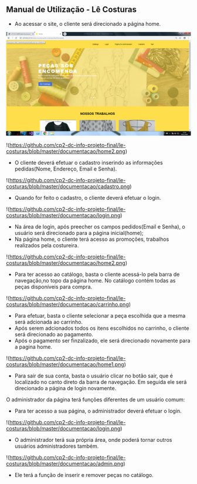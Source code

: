 ## Manual de Utilização - Lê Costuras

- Ao acessar o site, o cliente será direcionado a página home.

![Home](https://github.com/cp2-dc-info-projeto-final/le-costuras/blob/master/documentacao/home1.png)

!(https://github.com/cp2-dc-info-projeto-final/le-costuras/blob/master/documentacao/home2.png)
- O cliente deverá efetuar o cadastro inserindo as informações pedidas(Nome, Endereço, Email e Senha).

!(https://github.com/cp2-dc-info-projeto-final/le-costuras/blob/master/documentacao/cadastro.png)
- Quando for feito o cadastro, o cliente deverá efetuar o login. 

!(https://github.com/cp2-dc-info-projeto-final/le-costuras/blob/master/documentacao/login.png)
- Na área de login, após preecher os campos pedidos(Email e Senha), o usuário será direcionado para a página inicial(home); 
- Na página home, o cliente terá acesso as promoções, trabalhos realizados pela costureira.

!(https://github.com/cp2-dc-info-projeto-final/le-costuras/blob/master/documentacao/home2.png)
- Para ter acesso ao catálogo, basta o cliente acessá-lo pela barra de navegação,no topo da página home. No catálogo contém todas as peças disponíveis para compra.

!(https://github.com/cp2-dc-info-projeto-final/le-costuras/blob/master/documentacao/carrinho.png)
- Para efetuar, basta o cliente selecionar a peça escolhida que a mesma será adcionada ao carrinho.
- Após serem adcionados todos os itens escolhidos no carrinho, o cliente será direcionado ao pagamento. 
- Após o pagamento ser finzalizado, ele será direcionado novamente para a pagina home.

!(https://github.com/cp2-dc-info-projeto-final/le-costuras/blob/master/documentacao/home1.png)
- Para sair de sua conta, basta o usuário clicar no botão sair, que é localizado no canto direto da barra de navegação. Em seguida ele será direcionado a página de login novamente.

O administrador da página terá funções diferentes de um usuário comum:

- Para ter acesso a sua página, o administrador deverá efetuar o login.

!(https://github.com/cp2-dc-info-projeto-final/le-costuras/blob/master/documentacao/login.png)
- O administrador terá sua própria área, onde poderá tornar outros usuários administradores também.

!(https://github.com/cp2-dc-info-projeto-final/le-costuras/blob/master/documentacao/admin.png)
- Ele terá a função de inserir e remover peças no catálogo.

